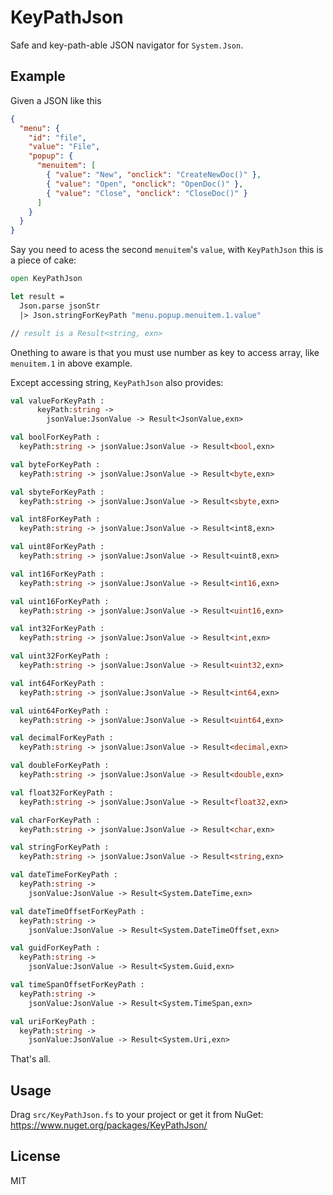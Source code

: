 # KeyPathJson

Safe and key-path-able JSON navigator for `System.Json`.

## Example

Given a JSON like this

```json
{
  "menu": {
    "id": "file",
    "value": "File",
    "popup": {
      "menuitem": [
        { "value": "New", "onclick": "CreateNewDoc()" },
        { "value": "Open", "onclick": "OpenDoc()" },
        { "value": "Close", "onclick": "CloseDoc()" }
      ]
    }
  }
}
```

Say you need to acess the second `menuitem`'s `value`, with `KeyPathJson` this is a piece of cake:

```fsharp
open KeyPathJson

let result =
  Json.parse jsonStr
  |> Json.stringForKeyPath "menu.popup.menuitem.1.value"

// result is a Result<string, exn>
```

Onething to aware is that you must use number as key to access array, like `menuitem.1` in above example.

Except accessing string, `KeyPathJson` also provides:

```fsharp
val valueForKeyPath :
      keyPath:string ->
        jsonValue:JsonValue -> Result<JsonValue,exn>

val boolForKeyPath :
  keyPath:string -> jsonValue:JsonValue -> Result<bool,exn>

val byteForKeyPath :
  keyPath:string -> jsonValue:JsonValue -> Result<byte,exn>

val sbyteForKeyPath :
  keyPath:string -> jsonValue:JsonValue -> Result<sbyte,exn>

val int8ForKeyPath :
  keyPath:string -> jsonValue:JsonValue -> Result<int8,exn>

val uint8ForKeyPath :
  keyPath:string -> jsonValue:JsonValue -> Result<uint8,exn>

val int16ForKeyPath :
  keyPath:string -> jsonValue:JsonValue -> Result<int16,exn>

val uint16ForKeyPath :
  keyPath:string -> jsonValue:JsonValue -> Result<uint16,exn>

val int32ForKeyPath :
  keyPath:string -> jsonValue:JsonValue -> Result<int,exn>

val uint32ForKeyPath :
  keyPath:string -> jsonValue:JsonValue -> Result<uint32,exn>

val int64ForKeyPath :
  keyPath:string -> jsonValue:JsonValue -> Result<int64,exn>

val uint64ForKeyPath :
  keyPath:string -> jsonValue:JsonValue -> Result<uint64,exn>

val decimalForKeyPath :
  keyPath:string -> jsonValue:JsonValue -> Result<decimal,exn>

val doubleForKeyPath :
  keyPath:string -> jsonValue:JsonValue -> Result<double,exn>

val float32ForKeyPath :
  keyPath:string -> jsonValue:JsonValue -> Result<float32,exn>

val charForKeyPath :
  keyPath:string -> jsonValue:JsonValue -> Result<char,exn>

val stringForKeyPath :
  keyPath:string -> jsonValue:JsonValue -> Result<string,exn>

val dateTimeForKeyPath :
  keyPath:string ->
    jsonValue:JsonValue -> Result<System.DateTime,exn>

val dateTimeOffsetForKeyPath :
  keyPath:string ->
    jsonValue:JsonValue -> Result<System.DateTimeOffset,exn>

val guidForKeyPath :
  keyPath:string ->
    jsonValue:JsonValue -> Result<System.Guid,exn>

val timeSpanOffsetForKeyPath :
  keyPath:string ->
    jsonValue:JsonValue -> Result<System.TimeSpan,exn>

val uriForKeyPath :
  keyPath:string ->
    jsonValue:JsonValue -> Result<System.Uri,exn>
```

That's all.

## Usage

Drag `src/KeyPathJson.fs` to your project or get it from NuGet: <https://www.nuget.org/packages/KeyPathJson/>

## License

MIT
